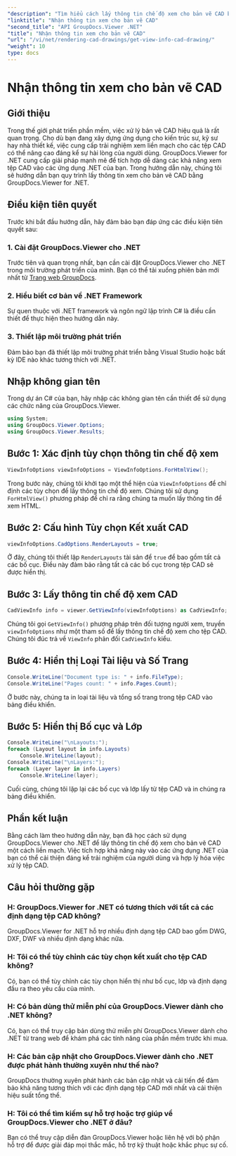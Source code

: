 ```yaml
---
"description": "Tìm hiểu cách lấy thông tin chế độ xem cho bản vẽ CAD bằng GroupDocs.Viewer cho .NET. Nâng cao ứng dụng .NET của bạn với khả năng xử lý tệp CAD liền mạch."
"linktitle": "Nhận thông tin xem cho bản vẽ CAD"
"second_title": "API GroupDocs.Viewer .NET"
"title": "Nhận thông tin xem cho bản vẽ CAD"
"url": "/vi/net/rendering-cad-drawings/get-view-info-cad-drawing/"
"weight": 10
type: docs
---
```

# Nhận thông tin xem cho bản vẽ CAD

## Giới thiệu
Trong thế giới phát triển phần mềm, việc xử lý bản vẽ CAD hiệu quả là rất quan trọng. Cho dù bạn đang xây dựng ứng dụng cho kiến trúc sư, kỹ sư hay nhà thiết kế, việc cung cấp trải nghiệm xem liền mạch cho các tệp CAD có thể nâng cao đáng kể sự hài lòng của người dùng. GroupDocs.Viewer for .NET cung cấp giải pháp mạnh mẽ để tích hợp dễ dàng các khả năng xem tệp CAD vào các ứng dụng .NET của bạn. Trong hướng dẫn này, chúng tôi sẽ hướng dẫn bạn quy trình lấy thông tin xem cho bản vẽ CAD bằng GroupDocs.Viewer for .NET.
## Điều kiện tiên quyết
Trước khi bắt đầu hướng dẫn, hãy đảm bảo bạn đáp ứng các điều kiện tiên quyết sau:
### 1. Cài đặt GroupDocs.Viewer cho .NET
Trước tiên và quan trọng nhất, bạn cần cài đặt GroupDocs.Viewer cho .NET trong môi trường phát triển của mình. Bạn có thể tải xuống phiên bản mới nhất từ [Trang web GroupDocs](https://releases.groupdocs.com/viewer/net/).
### 2. Hiểu biết cơ bản về .NET Framework
Sự quen thuộc với .NET framework và ngôn ngữ lập trình C# là điều cần thiết để thực hiện theo hướng dẫn này.
### 3. Thiết lập môi trường phát triển
Đảm bảo bạn đã thiết lập môi trường phát triển bằng Visual Studio hoặc bất kỳ IDE nào khác tương thích với .NET.

## Nhập không gian tên
Trong dự án C# của bạn, hãy nhập các không gian tên cần thiết để sử dụng các chức năng của GroupDocs.Viewer.

```csharp
using System;
using GroupDocs.Viewer.Options;
using GroupDocs.Viewer.Results;
```

## Bước 1: Xác định tùy chọn thông tin chế độ xem
```csharp
ViewInfoOptions viewInfoOptions = ViewInfoOptions.ForHtmlView();
```
Trong bước này, chúng tôi khởi tạo một thể hiện của `ViewInfoOptions` để chỉ định các tùy chọn để lấy thông tin chế độ xem. Chúng tôi sử dụng `ForHtmlView()` phương pháp để chỉ ra rằng chúng ta muốn lấy thông tin để xem HTML.
## Bước 2: Cấu hình Tùy chọn Kết xuất CAD
```csharp
viewInfoOptions.CadOptions.RenderLayouts = true;
```
Ở đây, chúng tôi thiết lập `RenderLayouts` tài sản để `true` để bao gồm tất cả các bố cục. Điều này đảm bảo rằng tất cả các bố cục trong tệp CAD sẽ được hiển thị.
## Bước 3: Lấy thông tin chế độ xem CAD
```csharp
CadViewInfo info = viewer.GetViewInfo(viewInfoOptions) as CadViewInfo;
```
Chúng tôi gọi `GetViewInfo()` phương pháp trên đối tượng người xem, truyền `viewInfoOptions` như một tham số để lấy thông tin chế độ xem cho tệp CAD. Chúng tôi đúc trả về `ViewInfo` phản đối `CadViewInfo` kiểu.
## Bước 4: Hiển thị Loại Tài liệu và Số Trang
```csharp
Console.WriteLine("Document type is: " + info.FileType);
Console.WriteLine("Pages count: " + info.Pages.Count);
```
Ở bước này, chúng ta in loại tài liệu và tổng số trang trong tệp CAD vào bảng điều khiển.
## Bước 5: Hiển thị Bố cục và Lớp
```csharp
Console.WriteLine("\nLayouts:");
foreach (Layout layout in info.Layouts)
    Console.WriteLine(layout);
Console.WriteLine("\nLayers:");
foreach (Layer layer in info.Layers)
    Console.WriteLine(layer);
```
Cuối cùng, chúng tôi lặp lại các bố cục và lớp lấy từ tệp CAD và in chúng ra bảng điều khiển.

## Phần kết luận
Bằng cách làm theo hướng dẫn này, bạn đã học cách sử dụng GroupDocs.Viewer cho .NET để lấy thông tin chế độ xem cho bản vẽ CAD một cách liền mạch. Việc tích hợp khả năng này vào các ứng dụng .NET của bạn có thể cải thiện đáng kể trải nghiệm của người dùng và hợp lý hóa việc xử lý tệp CAD.
## Câu hỏi thường gặp
### H: GroupDocs.Viewer for .NET có tương thích với tất cả các định dạng tệp CAD không?
GroupDocs.Viewer for .NET hỗ trợ nhiều định dạng tệp CAD bao gồm DWG, DXF, DWF và nhiều định dạng khác nữa.
### H: Tôi có thể tùy chỉnh các tùy chọn kết xuất cho tệp CAD không?
Có, bạn có thể tùy chỉnh các tùy chọn hiển thị như bố cục, lớp và định dạng đầu ra theo yêu cầu của mình.
### H: Có bản dùng thử miễn phí của GroupDocs.Viewer dành cho .NET không?
Có, bạn có thể truy cập bản dùng thử miễn phí GroupDocs.Viewer dành cho .NET từ trang web để khám phá các tính năng của phần mềm trước khi mua.
### H: Các bản cập nhật cho GroupDocs.Viewer dành cho .NET được phát hành thường xuyên như thế nào?
GroupDocs thường xuyên phát hành các bản cập nhật và cải tiến để đảm bảo khả năng tương thích với các định dạng tệp CAD mới nhất và cải thiện hiệu suất tổng thể.
### H: Tôi có thể tìm kiếm sự hỗ trợ hoặc trợ giúp về GroupDocs.Viewer cho .NET ở đâu?
Bạn có thể truy cập diễn đàn GroupDocs.Viewer hoặc liên hệ với bộ phận hỗ trợ để được giải đáp mọi thắc mắc, hỗ trợ kỹ thuật hoặc khắc phục sự cố.